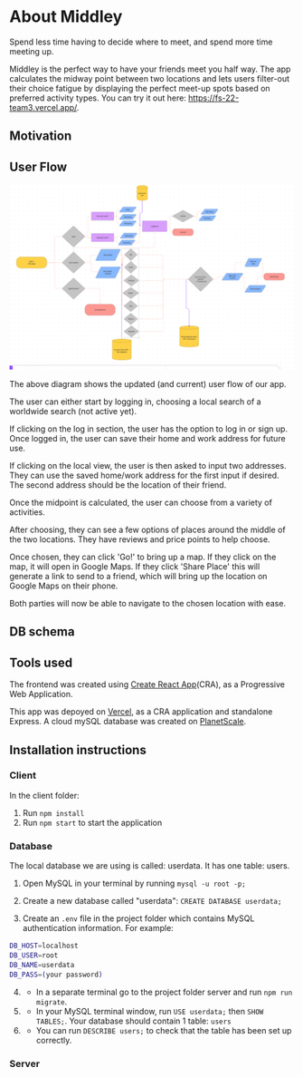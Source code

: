 # About Middley

Spend less time having to decide where to meet, and spend more time meeting up.

Middley is the perfect way to have your friends meet you half way.  The app calculates the midway point between two locations and lets users filter-out their choice fatigue by displaying the perfect meet-up spots based on preferred activity types. You can try it out here:  https://fs-22-team3.vercel.app/.

## Motivation

## User Flow

![User Flow Diagram](userFlow.png)

The above diagram shows the updated (and current) user flow of our app. 

The user can either start by logging in, choosing a local search of a worldwide search (not active yet).

If clicking on the log in section, the user has the option to log in or sign up. Once logged in, the user can save their home and work address for future use.

If clicking on the local view, the user is then asked to input two addresses. They can use the saved home/work address for the first input if desired. The second address should be the location of their friend.

Once the midpoint is calculated, the user can choose from a variety of activities. 

After choosing, they can see a few options of places around the middle of the two locations. They have reviews and price points to help choose.

Once chosen, they can click 'Go!' to bring up a map. If they click on the map, it will open in Google Maps. If they click 'Share Place' this will generate a link to send to a friend, which will bring up the location on Google Maps on their phone. 

Both parties will now be able to navigate to the chosen location with ease. 

## DB schema

## Tools used

The frontend was created using [Create React App](https://create-react-app.dev/docs/making-a-progressive-web-app/)(CRA), as a Progressive Web Application.

This app was depoyed on [Vercel](https://vercel.com/docs), as a CRA application and standalone Express. A cloud mySQL database was created on [PlanetScale](https://planetscale.com/).

## Installation instructions

### Client

In the client folder:

1. Run `npm install`
2. Run `npm start` to start the application

### Database

The local database we are using is called: userdata. It has one table: users.

1. Open MySQL in your terminal by running `mysql -u root -p;`

2. Create a new database called "userdata": `CREATE DATABASE userdata;`

3. Create an `.env` file in the project folder which contains MySQL authentication information. For example:

```bash
DB_HOST=localhost
DB_USER=root
DB_NAME=userdata
DB_PASS=(your password)
```

4. - In a separate terminal go to the project folder server and run `npm run migrate`.

5. - In your MySQL terminal window, run `USE userdata;` then `SHOW TABLES;`. Your database should contain 1 table: `users`

6. - You can run `DESCRIBE users;` to check that the table has been set up correctly.

### Server



